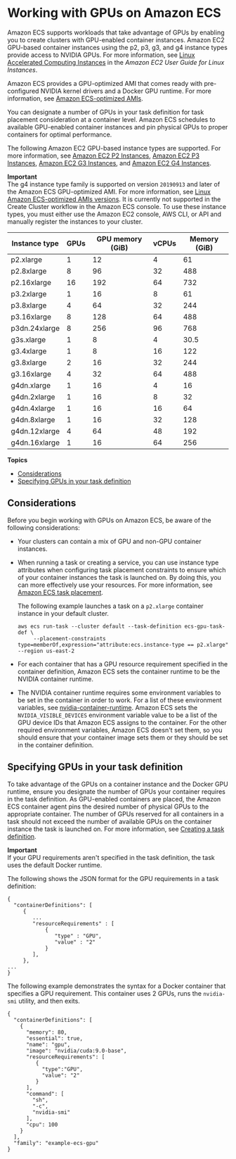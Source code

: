 # Working with GPUs on Amazon ECS<a name="ecs-gpu"></a>

Amazon ECS supports workloads that take advantage of GPUs by enabling you to create clusters with GPU\-enabled container instances\. Amazon EC2 GPU\-based container instances using the p2, p3, g3, and g4 instance types provide access to NVIDIA GPUs\. For more information, see [Linux Accelerated Computing Instances](https://docs.aws.amazon.com/AWSEC2/latest/UserGuide/accelerated-computing-instances.html) in the *Amazon EC2 User Guide for Linux Instances*\.

Amazon ECS provides a GPU\-optimized AMI that comes ready with pre\-configured NVIDIA kernel drivers and a Docker GPU runtime\. For more information, see [Amazon ECS\-optimized AMIs](ecs-optimized_AMI.md)\.

You can designate a number of GPUs in your task definition for task placement consideration at a container level\. Amazon ECS schedules to available GPU\-enabled container instances and pin physical GPUs to proper containers for optimal performance\. 

The following Amazon EC2 GPU\-based instance types are supported\. For more information, see [Amazon EC2 P2 Instances](https://aws.amazon.com/ec2/instance-types/p2/), [Amazon EC2 P3 Instances](https://aws.amazon.com/ec2/instance-types/p3/), [Amazon EC2 G3 Instances](https://aws.amazon.com/ec2/instance-types/g3/), and [Amazon EC2 G4 Instances](https://aws.amazon.com/ec2/instance-types/g4/)\.

**Important**  
The g4 instance type family is supported on version `20190913` and later of the Amazon ECS GPU\-optimized AMI\. For more information, see [Linux Amazon ECS\-optimized AMIs versions](ecs-ami-versions.md#ecs-ami-versions-linux)\. It is currently not supported in the Create Cluster workflow in the Amazon ECS console\. To use these instance types, you must either use the Amazon EC2 console, AWS CLI, or API and manually register the instances to your cluster\.


|  Instance type  |  GPUs  |  GPU memory \(GiB\)  |  vCPUs  |  Memory \(GiB\)  | 
| --- | --- | --- | --- | --- | 
|  p2\.xlarge  |  1  |  12  |  4  |  61  | 
|  p2\.8xlarge  |  8  |  96  |  32  |  488  | 
|  p2\.16xlarge  |  16  |  192  |  64  |  732  | 
|  p3\.2xlarge  |  1  |  16  |  8  |  61  | 
|  p3\.8xlarge  |  4  |  64  |  32  |  244  | 
|  p3\.16xlarge  |  8  |  128  |  64  |  488  | 
|  p3dn\.24xlarge  |  8  |  256  |  96  |  768  | 
|  g3s\.xlarge  | 1 | 8 | 4 | 30\.5 | 
|  g3\.4xlarge  | 1 | 8 | 16 | 122 | 
|  g3\.8xlarge  | 2 | 16 | 32 | 244 | 
|  g3\.16xlarge  | 4 | 32 | 64 | 488 | 
|  g4dn\.xlarge  | 1 | 16 | 4 | 16 | 
|  g4dn\.2xlarge  | 1 | 16 | 8 | 32 | 
|  g4dn\.4xlarge  | 1 | 16 | 16 | 64 | 
|  g4dn\.8xlarge  | 1 | 16 | 32 | 128 | 
|  g4dn\.12xlarge  | 4 | 64 | 48 | 192 | 
|  g4dn\.16xlarge  | 1 | 16 | 64 | 256 | 

**Topics**
+ [Considerations](#gpu-considerations)
+ [Specifying GPUs in your task definition](#ecs-gpu-specifying)

## Considerations<a name="gpu-considerations"></a>

Before you begin working with GPUs on Amazon ECS, be aware of the following considerations:
+ Your clusters can contain a mix of GPU and non\-GPU container instances\. 
+ When running a task or creating a service, you can use instance type attributes when configuring task placement constraints to ensure which of your container instances the task is launched on\. By doing this, you can more effectively use your resources\. For more information, see [Amazon ECS task placement](task-placement.md)\.

  The following example launches a task on a `p2.xlarge` container instance in your default cluster\.

  ```
  aws ecs run-task --cluster default --task-definition ecs-gpu-task-def \
       --placement-constraints type=memberOf,expression="attribute:ecs.instance-type == p2.xlarge" --region us-east-2
  ```
+ For each container that has a GPU resource requirement specified in the container definition, Amazon ECS sets the container runtime to be the NVIDIA container runtime\.
+ The NVIDIA container runtime requires some environment variables to be set in the container in order to work\. For a list of these environment variables, see [nvidia\-container\-runtime](https://github.com/NVIDIA/nvidia-container-runtime)\. Amazon ECS sets the `NVIDIA_VISIBLE_DEVICES` environment variable value to be a list of the GPU device IDs that Amazon ECS assigns to the container\. For the other required environment variables, Amazon ECS doesn't set them, so you should ensure that your container image sets them or they should be set in the container definition\.

## Specifying GPUs in your task definition<a name="ecs-gpu-specifying"></a>

To take advantage of the GPUs on a container instance and the Docker GPU runtime, ensure you designate the number of GPUs your container requires in the task definition\. As GPU\-enabled containers are placed, the Amazon ECS container agent pins the desired number of physical GPUs to the appropriate container\. The number of GPUs reserved for all containers in a task should not exceed the number of available GPUs on the container instance the task is launched on\. For more information, see [Creating a task definition](create-task-definition.md)\.

**Important**  
If your GPU requirements aren't specified in the task definition, the task uses the default Docker runtime\.

The following shows the JSON format for the GPU requirements in a task definition:

```
{
  "containerDefinitions": [
     {
        ...
        "resourceRequirements" : [
            {
               "type" : "GPU", 
               "value" : "2"
            }
        ],
     },
...
}
```

The following example demonstrates the syntax for a Docker container that specifies a GPU requirement\. This container uses 2 GPUs, runs the `nvidia-smi` utility, and then exits\.

```
{
  "containerDefinitions": [
    {
      "memory": 80,
      "essential": true,
      "name": "gpu",
      "image": "nvidia/cuda:9.0-base",
      "resourceRequirements": [
         {
           "type":"GPU",
           "value": "2"
         }
      ],
      "command": [
        "sh",
        "-c",
        "nvidia-smi"
      ],
      "cpu": 100
    }
  ],
  "family": "example-ecs-gpu"
}
```
